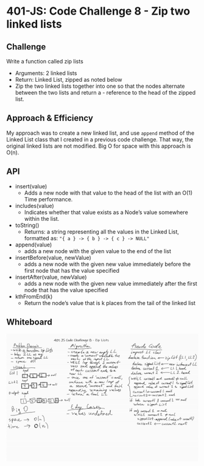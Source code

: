 # 401-JS: Code Challenge 8 - Zip two linked lists

## Challenge

Write a function called zip lists

- Arguments: 2 linked lists
- Return: Linked List, zipped as noted below
- Zip the two linked lists together into one so that the nodes alternate between the two lists and return a - reference to the head of the zipped list.
  
## Approach & Efficiency
<!-- What approach did you take? Why? What is the Big O space/time for this approach? -->

My approach was to create a new linked list, and use `append` method of the Linked List class that I created in a previous code challenge. That way, the original linked lists are not modified. Big O for space with this approach is O(n).

## API
<!-- Description of each method publicly available to your Linked List -->

- insert(value)
  - Adds a new node with that value to the head of the list with an O(1) Time performance.
- includes(value)
  - Indicates whether that value exists as a Node’s value somewhere within the list.
- toString()
  - Returns: a string representing all the values in the Linked List, formatted as: ```"{ a } -> { b } -> { c } -> NULL"```
- append(value)
  - adds a new node with the given value to the end of the list
- insertBefore(value, newValue)
  - adds a new node with the given new value immediately before the first node that has the value specified
- insertAfter(value, newValue)
  - adds a new node with the given new value immediately after the first node that has the value specified
- kthFromEnd(k)
  - Return the node’s value that is k places from the tail of the linked list
  

## Whiteboard

![WB](code-challenge-8.png)